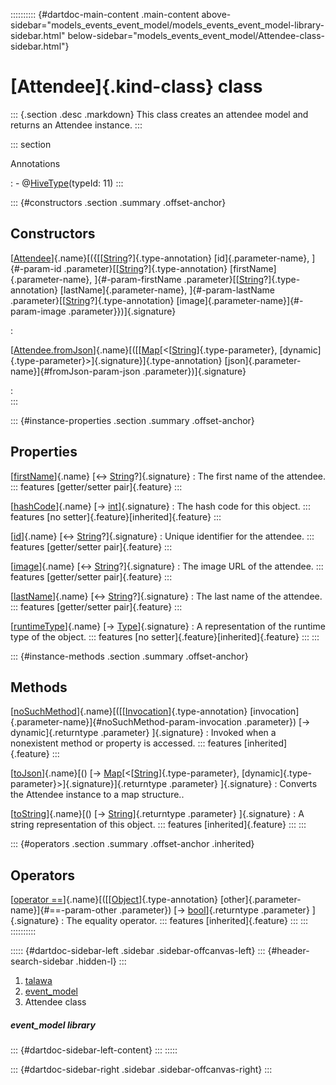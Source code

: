 :::::::::: {#dartdoc-main-content .main-content above-sidebar="models_events_event_model/models_events_event_model-library-sidebar.html" below-sidebar="models_events_event_model/Attendee-class-sidebar.html"}
<div>

# [Attendee]{.kind-class} class

</div>

::: {.section .desc .markdown}
This class creates an attendee model and returns an Attendee instance.
:::

::: section

Annotations

:   -   @[HiveType](https://pub.dev/documentation/hive/2.2.3/hive/HiveType-class.html)(typeId:
        11)
:::

::: {#constructors .section .summary .offset-anchor}
## Constructors

[[Attendee](../models_events_event_model/Attendee/Attendee.html)]{.name}[({[[[String](https://api.flutter.dev/flutter/dart-core/String-class.html)?]{.type-annotation} [id]{.parameter-name}, ]{#-param-id .parameter}[[[String](https://api.flutter.dev/flutter/dart-core/String-class.html)?]{.type-annotation} [firstName]{.parameter-name}, ]{#-param-firstName .parameter}[[[String](https://api.flutter.dev/flutter/dart-core/String-class.html)?]{.type-annotation} [lastName]{.parameter-name}, ]{#-param-lastName .parameter}[[[String](https://api.flutter.dev/flutter/dart-core/String-class.html)?]{.type-annotation} [image]{.parameter-name}]{#-param-image .parameter}})]{.signature}

:   

[[Attendee.fromJson](../models_events_event_model/Attendee/Attendee.fromJson.html)]{.name}[([[[Map](https://api.flutter.dev/flutter/dart-core/Map-class.html)[\<[[String](https://api.flutter.dev/flutter/dart-core/String-class.html)]{.type-parameter}, [dynamic]{.type-parameter}\>]{.signature}]{.type-annotation} [json]{.parameter-name}]{#fromJson-param-json .parameter})]{.signature}

:   
:::

::: {#instance-properties .section .summary .offset-anchor}
## Properties

[[firstName](../models_events_event_model/Attendee/firstName.html)]{.name} [↔ [String](https://api.flutter.dev/flutter/dart-core/String-class.html)?]{.signature}
:   The first name of the attendee.
    ::: features
    [getter/setter pair]{.feature}
    :::

[[hashCode](https://api.flutter.dev/flutter/dart-core/Object/hashCode.html)]{.name} [→ [int](https://api.flutter.dev/flutter/dart-core/int-class.html)]{.signature}
:   The hash code for this object.
    ::: features
    [no setter]{.feature}[inherited]{.feature}
    :::

[[id](../models_events_event_model/Attendee/id.html)]{.name} [↔ [String](https://api.flutter.dev/flutter/dart-core/String-class.html)?]{.signature}
:   Unique identifier for the attendee.
    ::: features
    [getter/setter pair]{.feature}
    :::

[[image](../models_events_event_model/Attendee/image.html)]{.name} [↔ [String](https://api.flutter.dev/flutter/dart-core/String-class.html)?]{.signature}
:   The image URL of the attendee.
    ::: features
    [getter/setter pair]{.feature}
    :::

[[lastName](../models_events_event_model/Attendee/lastName.html)]{.name} [↔ [String](https://api.flutter.dev/flutter/dart-core/String-class.html)?]{.signature}
:   The last name of the attendee.
    ::: features
    [getter/setter pair]{.feature}
    :::

[[runtimeType](https://api.flutter.dev/flutter/dart-core/Object/runtimeType.html)]{.name} [→ [Type](https://api.flutter.dev/flutter/dart-core/Type-class.html)]{.signature}
:   A representation of the runtime type of the object.
    ::: features
    [no setter]{.feature}[inherited]{.feature}
    :::
:::

::: {#instance-methods .section .summary .offset-anchor}
## Methods

[[noSuchMethod](https://api.flutter.dev/flutter/dart-core/Object/noSuchMethod.html)]{.name}[([[[Invocation](https://api.flutter.dev/flutter/dart-core/Invocation-class.html)]{.type-annotation} [invocation]{.parameter-name}]{#noSuchMethod-param-invocation .parameter}) [→ dynamic]{.returntype .parameter} ]{.signature}
:   Invoked when a nonexistent method or property is accessed.
    ::: features
    [inherited]{.feature}
    :::

[[toJson](../models_events_event_model/Attendee/toJson.html)]{.name}[() [→ [Map](https://api.flutter.dev/flutter/dart-core/Map-class.html)[\<[[String](https://api.flutter.dev/flutter/dart-core/String-class.html)]{.type-parameter}, [dynamic]{.type-parameter}\>]{.signature}]{.returntype .parameter} ]{.signature}
:   Converts the Attendee instance to a map structure..

[[toString](https://api.flutter.dev/flutter/dart-core/Object/toString.html)]{.name}[() [→ [String](https://api.flutter.dev/flutter/dart-core/String-class.html)]{.returntype .parameter} ]{.signature}
:   A string representation of this object.
    ::: features
    [inherited]{.feature}
    :::
:::

::: {#operators .section .summary .offset-anchor .inherited}
## Operators

[[operator ==](https://api.flutter.dev/flutter/dart-core/Object/operator_equals.html)]{.name}[([[[Object](https://api.flutter.dev/flutter/dart-core/Object-class.html)]{.type-annotation} [other]{.parameter-name}]{#==-param-other .parameter}) [→ [bool](https://api.flutter.dev/flutter/dart-core/bool-class.html)]{.returntype .parameter} ]{.signature}
:   The equality operator.
    ::: features
    [inherited]{.feature}
    :::
:::
::::::::::

::::: {#dartdoc-sidebar-left .sidebar .sidebar-offcanvas-left}
::: {#header-search-sidebar .hidden-l}
:::

1.  [talawa](../index.html)
2.  [event_model](../models_events_event_model/)
3.  Attendee class

##### event_model library

::: {#dartdoc-sidebar-left-content}
:::
:::::

::: {#dartdoc-sidebar-right .sidebar .sidebar-offcanvas-right}
:::
